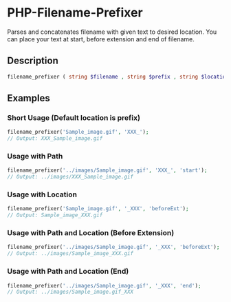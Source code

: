 # PHP-Filename-Prefixer


Parses and concatenates filename with given text to desired location. You can place your text at start, before extension and end of filename.

## Description

```php
filename_prefixer ( string $filename , string $prefix , string $location = 'start' ) : string
```


## Examples



### Short Usage (Default location is prefix)
```php
filename_prefixer('Sample_image.gif', 'XXX_');
// Output: XXX_Sample_image.gif
```


### Usage with Path
```php
filename_prefixer('../images/Sample_image.gif', 'XXX_', 'start');
// Output: ../images/XXX_Sample_image.gif
```


### Usage with Location
```php
filename_prefixer('Sample_image.gif', '_XXX', 'beforeExt');
// Output: Sample_image_XXX.gif
```


### Usage with Path and Location (Before Extension)
```php
filename_prefixer('../images/Sample_image.gif', '_XXX', 'beforeExt');
// Output: ../images/Sample_image_XXX.gif
```


### Usage with Path and Location (End)
```php
filename_prefixer('../images/Sample_image.gif', '_XXX', 'end');
// Output: ../images/Sample_image.gif_XXX
```

